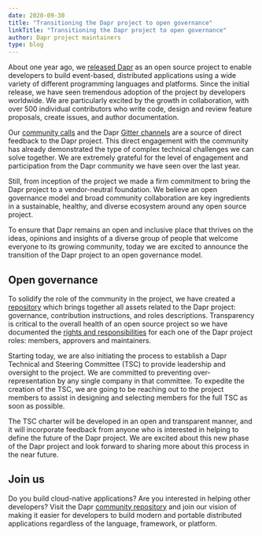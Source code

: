 ```yaml
---
date: 2020-09-30
title: "Transitioning the Dapr project to open governance"
linkTitle: "Transitioning the Dapr project to open governance"
author: Dapr project maintainers
type: blog
---
```


About one year ago, we [released Dapr](https://cloudblogs.microsoft.com/opensource/2019/10/16/announcing-dapr-open-source-project-build-microservice-applications/) as an open source project to enable developers to build event-based, distributed applications using a wide variety of different programming languages and platforms. Since the initial release, we have seen tremendous adoption of the project by developers worldwide. We are particularly excited by the growth in collaboration, with over 500 individual contributors who write code, design and review feature proposals, create issues, and author documentation.

Our [community calls](https://www.youtube.com/playlist?list=PLcip_LgkYwzuF-OV6zKRADoiBvUvGhkao) and the Dapr [Gitter channels](https://gitter.im/Dapr) are a source of direct feedback to the Dapr project. This direct engagement with the community has already demonstrated the type of complex technical challenges we can solve together. We are extremely grateful for the level of engagement and participation from the Dapr community we have seen over the last year.

Still, from inception of the project we made a firm commitment to bring the Dapr project to a vendor-neutral foundation. We believe an open governance model and broad community collaboration are key ingredients in a sustainable, healthy, and diverse ecosystem around any open source project.

To ensure that Dapr remains an open and inclusive place that thrives on the ideas, opinions and insights of a diverse group of people that welcome everyone to its growing community, today we are excited to announce the transition of the Dapr project to an open governance model.

## Open governance

To solidify the role of the community in the project, we have created a [repository](https://github.com/dapr/community) which brings together all assets related to the Dapr project: governance, contribution instructions, and roles descriptions. Transparency is critical to the overall health of an open source project so we have documented the [rights and responsibilities](https://github.com/dapr/community/blob/master/community-membership.md) for each one of the Dapr project roles: members, approvers and maintainers.

Starting today, we are also initiating the process to establish a Dapr Technical and Steering Committee (TSC) to provide leadership and oversight to the project. We are committed to preventing over-representation by any single company in that committee. To expedite the creation of the TSC, we are going to be reaching out to the project members to assist in designing and selecting members for the full TSC as soon as possible.

The TSC charter will be developed in an open and transparent manner, and it will incorporate feedback from anyone who is interested in helping to define the future of the Dapr project. We are excited about this new phase of the Dapr project and look forward to sharing more about this process in the near future.

## Join us

Do you build cloud-native applications? Are you interested in helping other developers? Visit the Dapr [community repository](https://github.com/dapr/community) and join our vision of making it easier for developers to build modern and portable distributed applications regardless of the language, framework, or platform.
